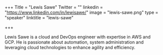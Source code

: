+++
Title = "Lewis Sawe"
Twitter = ""
linkedin = "https://www.linkedin.com/in/lewisawe/"
image = "lewis-sawe.png"
type = "speaker"
linktitle = "lewis-sawe"

+++


Lewis Sawe is a cloud and DevOps engineer with expertise in AWS and GCP. He is passionate about automation, system administration and leveraging cloud technologies to enhance agility and efficiency.
